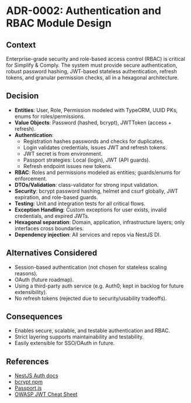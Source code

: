 # ADR-0002: Authentication and RBAC Module Design

## Context

Enterprise-grade security and role-based access control (RBAC) is critical for Simplify & Comply. The system must provide secure authentication, robust password hashing, JWT-based stateless authentication, refresh tokens, and granular permission checks, all in a hexagonal architecture.

## Decision

- **Entities**: User, Role, Permission modeled with TypeORM, UUID PKs, enums for roles/permissions.
- **Value Objects**: Password (hashed, bcrypt), JWTToken (access + refresh).
- **Authentication**: 
  - Registration hashes passwords and checks for duplicates.
  - Login validates credentials, issues JWT and refresh tokens.
  - JWT secret is from environment.
  - Passport strategies: Local (login), JWT (API guards).
  - Refresh endpoint issues new tokens.
- **RBAC**: Roles and permissions modeled as entities; guards/enums for enforcement.
- **DTOs/Validation**: class-validator for strong input validation.
- **Security**: bcrypt password hashing, helmet and csurf globally, JWT expiration, and role-based guards.
- **Testing**: Unit and integration tests for all critical flows.
- **Exception Handling**: Custom exceptions for user exists, invalid credentials, and expired JWTs.
- **Hexagonal separation**: Domain, application, infrastructure layers; only interfaces cross boundaries.
- **Dependency injection**: All services and repos via NestJS DI.

## Alternatives Considered

- Session-based authentication (not chosen for stateless scaling reasons).
- OAuth (future roadmap).
- Using a third-party auth service (e.g. Auth0; kept in backlog for future extensibility).
- No refresh tokens (rejected due to security/usability tradeoffs).

## Consequences

- Enables secure, scalable, and testable authentication and RBAC.
- Strict layering supports maintainability and testability.
- Easily extensible for SSO/OAuth in future.

## References

- [NestJS Auth docs](https://docs.nestjs.com/security/authentication)
- [bcrypt npm](https://www.npmjs.com/package/bcrypt)
- [Passport.js](http://www.passportjs.org/)
- [OWASP JWT Cheat Sheet](https://cheatsheetseries.owasp.org/cheatsheets/JSON_Web_Token_for_Java_Cheat_Sheet.html)